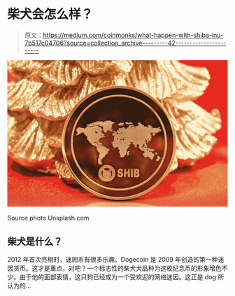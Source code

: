 # 柴犬会怎么样？

> 原文：<https://medium.com/coinmonks/what-happen-with-shiba-inu-7b517c04706?source=collection_archive---------42----------------------->

![](img/3146abe6711f5bb1fa40d0a6fc91802a.png)

Source photo Unsplash.com

## 柴犬是什么？

2012 年首次亮相时，迷因币有很多乐趣。Dogecoin 是 2009 年创造的第一种迷因货币。这才是重点，对吧？一个标志性的柴犬犬品种为这枚纪念币的形象增色不少。由于他的面部表情，这只狗已经成为一个受欢迎的网络迷因。这正是 dog 所认为的…